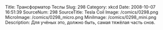 Title: Трансформатор Теслы 
Slug: 298 
Category: xkcd 
Date: 2008-10-07 16:51:39 
SourceNum: 298 
SourceTitle: Tesla Coil 
Image: /comics/0298.png 
MicroImage: /comics/0298_micro.png 
MiniImage: /comics/0298_mini.png 
Description: Для учёных это, должно быть, самая тяжёлая часть снов. 

